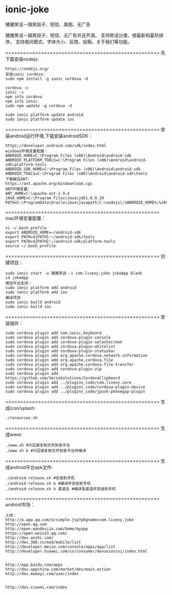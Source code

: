 # ionic-joke
猪猪笑话－搞笑段子、短信、美图、无广告

猪猪笑话－搞笑段子、短信、无广告并且开源。
支持笑话分类、按最新和最热排序。
支持夜间模式、字体大小、反馈、投稿、关于我们等功能。

====================================================
先下载安装nodejs:
```
https://nodejs.org/
安装ionic cordova：
sudo npm install -g ionic cordova -d

cordova -v
ionic -v
npm info cordova
npm info ionic
sudo npm update -g cordova -d

sudo ionic platform update android
sudo ionic platform update ios
```
====================================================
安装android运行环境,下载安装androidSDK：
```
https://developer.android.com/sdk/index.html
windows环境变量配置：
ANDROID_HOME=C:\Program Files (x86)\Android\android-sdk
ANDROID_PLATFORM_TOOLS=C:\Program Files (x86)\Android\android-sdk\platform-tools
ANDROID_SDK_HOME=C:\Program Files (x86)\Android\android-sdk
ANDROID_TOOLS=C:\Program Files (x86)\Android\android-sdk\tools
下载解压ANT:
https://ant.apache.org/bindownload.cgi
ANT环境变量:
ANT_HOME=C:\apache-ant-1.9.4
JAVA_HOME=C:\Program Files\Java\jdk1.8.0_20
PATH=C:\ProgramData\Oracle\Java\javapath;C:\nodejs\;%ANDROID_HOME%;%JAVA_HOME%\bin;%ANT_HOME%\bin;%ANDROID_PLATFORM_TOOLS%;
```
====================================================
mac环境变量配置：
```
vi ~/.bash_profile
export ANDROID_HOME=~/android-sdk
export PATH=${PATH}:~/android-sdk/tools
export PATH=${PATH}:~/android-sdk/platform-tools
source ~/.bash_profile
```
====================================================
创建项目：
```
sudo ionic start -a 猪猪笑话 -i com.livexy.joke jokeApp blank
cd jokeApp
增加平台支持：
sudo ionic platform add android
sudo ionic platform add ios
编译项目
sudo ionic build android
sudo ionic build ios
```
====================================================
安装插件：
```
sudo cordova plugin add com.ionic.keyboard
sudo cordova plugin add cordova-plugin-console
sudo cordova plugin add cordova-plugin-splashscreen
sudo cordova plugin add cordova-plugin-whitelist
sudo cordova plugin add cordova-plugin-statusbar
sudo cordova plugin add org.apache.cordova.network-information
sudo cordova plugin add org.apache.cordova.file
sudo cordova plugin add org.apache.cordova.file-transfer
sudo cordova plugin add cordova-plugin-zip
sudo cordova plugin add https://github.com/VersoSolutions/CordovaClipboard
sudo cordova plugin add ../plugins_code/com.livexy.core
sudo cordova plugin add ../plugins_code/cordova-plugin-device
sudo cordova plugin add ../plugins_code/jpush-phonegap-plugin
```
====================================================
生成icon/splash:
```
./resources.sh
```
====================================================
生成www:
```
./www.sh #只压缩复制文件到各平台
./www.sh b #只压缩复制文件到各平台并编译
```
====================================================
生成android平台apk文件:
```
./android-release.sh #安装到手机
./android-release.sh b #编译并安装到手机
./android-release.sh b 渠道名 #编译各渠道并安装到手机
```
====================================================
android市场：
```
上线：
http://a.app.qq.com/o/simple.jsp?pkgname=com.livexy.joke
http://open.qq.com
http://open.wandoujia.com/home/myapp
https://open.weixin.qq.com/
http://dev.anzhi.com/
http://dev.360.cn/mod/mobile/list
http://developer.meizu.com/console/apps/app/list
http://developer.huawei.com/cn/consumer/devunion/ui/index.html


http://app.baidu.com/apps
http://dev.appchina.com/market/dev/main.action
http://dev.mumayi.com/user/index


http://dev.xiaomi.com/index
```
